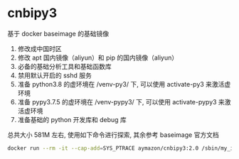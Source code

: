 # cnbipy3
基于 docker baseimage 的基础镜像

1. 修改成中国时区
2. 修改 apt 国内镜像（aliyun）和 pip 的国内镜像（aliyun）
3. 必备的基础分析工具和基础函数库
4. 禁用默认开启的 sshd 服务
5. 准备 python3.8 的虚环境在 /venv-py3/ 下, 可以使用 activate-py3 来激活虚环境
6. 准备 pypy3.7.5 的虚环境在 /venv-pypy3/ 下, 可以使用 activate-pypy3 来激活虚环境
7. 准备基础的 python 开发库和 debug 库

总共大小 581M 左右, 使用如下命令进行探索, 其余参考 baseimage 官方文档
``` bash
docker run --rm -it --cap-add=SYS_PTRACE aymazon/cnbipy3:2.0 /sbin/my_init --skip-startup-files --skip-runit --quiet -- bash -l
```
